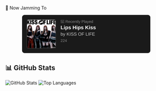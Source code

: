 🎵 Now Jamming To
<div align="center"> <img src="assets/spotify-widget.svg" alt="Spotify Now Playing" width="400" /> </div>

## 📊 GitHub Stats
![GitHub Stats](https://github-readme-stats.vercel.app/api?username=JiYoon-K-hub&show_icons=true&theme=dark)
![Top Languages](https://github-readme-stats.vercel.app/api/top-langs/?username=JiYoon-K-hub&layout=compact&theme=dark)
